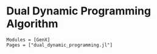 # Dual Dynamic Programming Algorithm
```@autodocs
Modules = [GenX]
Pages = ["dual_dynamic_programming.jl"]
```
